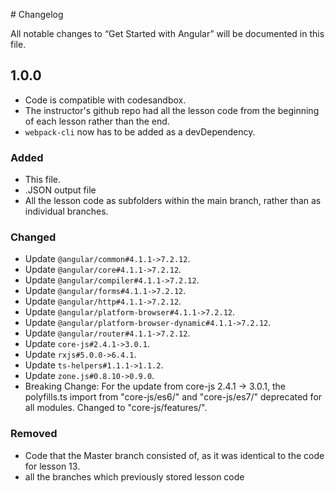 \# Changelog

All notable changes to “Get Started with Angular” will be documented in this file. 

## 1.0.0
- Code is compatible with codesandbox. 
- The instructor's github repo had all the lesson code from the beginning of each lesson rather than the end. 
- `webpack-cli` now has to be added as a devDependency. 

### Added

- This file.
- .JSON output file 
- All the lesson code as subfolders within the main branch, rather than as individual branches. 

### Changed

- Update `@angular/common#4.1.1->7.2.12`.
- Update `@angular/core#4.1.1->7.2.12`.
- Update `@angular/compiler#4.1.1->7.2.12`.
- Update `@angular/forms#4.1.1->7.2.12`.
- Update `@angular/http#4.1.1->7.2.12`.
- Update `@angular/platform-browser#4.1.1->7.2.12`.
- Update `@angular/platform-browser-dynamic#4.1.1->7.2.12`.
- Update `@angular/router#4.1.1->7.2.12`.
- Update `core-js#2.4.1->3.0.1`.
- Update `rxjs#5.0.0->6.4.1`.
- Update `ts-helpers#1.1.1->1.1.2`.
- Update `zone.js#0.8.10->0.9.0`.
- Breaking Change: For the update from core-js 2.4.1 -> 3.0.1, the polyfills.ts import from "core-js/es6/" and "core-js/es7/" deprecated for all modules. Changed to "core-js/features/".  

### Removed
- Code that the Master branch consisted of, as it was identical to the code for lesson 13. 
- all the branches which previously stored lesson code

